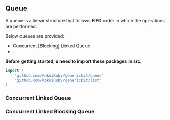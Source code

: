 ## Queue

A queue is a linear structure that follows **FIFO** order in which the operations are performed.

Below queues are provided:

- Concurrent [Blocking] Linked Queue
- ...

**Before getting started, u need to import these packages in src.**

```go
import (
    "github.com/KokoiRuby/generickit/queue"
    "github.com/KokoiRuby/generickit/list"
)
```

### Concurrent Linked Queue

### Concurrent Linked Blocking Queue

